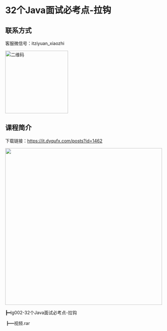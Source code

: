 # 32个Java面试必考点-拉钩

## 联系方式

客服微信号：itziyuan_xiaozhi

<img src="https://ziyuanyun.oss-cn-guangzhou.aliyuncs.com/common/20240614073449/666b82192834a.jpg" width="200" height="200" alt="二维码">

## 课程简介

下载链接：https://it.dyqufx.com/posts?id=1462

<img src="https://ziyuanyun.oss-cn-guangzhou.aliyuncs.com/yun/20240515153941/664466bd4ceed.jpg" width="500" alt="">

  ┣━lg002-32个Java面试必考点-拉钩

 ┣━视频.rar

  